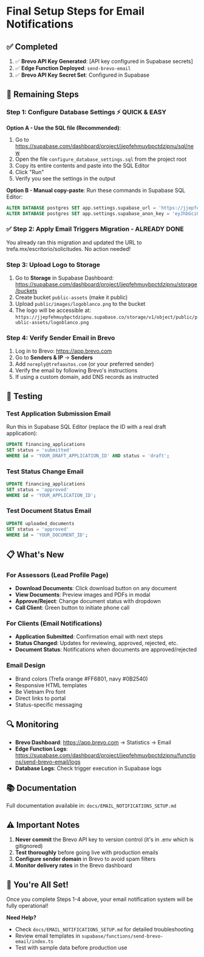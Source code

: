 # Final Setup Steps for Email Notifications

## ✅ Completed

1. ✅ **Brevo API Key Generated**: [API key configured in Supabase secrets]
2. ✅ **Edge Function Deployed**: `send-brevo-email`
3. ✅ **Brevo API Key Secret Set**: Configured in Supabase

## 🔧 Remaining Steps

### Step 1: Configure Database Settings ⚡ QUICK & EASY

**Option A - Use the SQL file (Recommended)**:
1. Go to https://supabase.com/dashboard/project/jjepfehmuybpctdzipnu/sql/new
2. Open the file `configure_database_settings.sql` from the project root
3. Copy its entire contents and paste into the SQL Editor
4. Click "Run"
5. Verify you see the settings in the output

**Option B - Manual copy-paste**:
Run these commands in Supabase SQL Editor:
```sql
ALTER DATABASE postgres SET app.settings.supabase_url = 'https://jjepfehmuybpctdzipnu.supabase.co';
ALTER DATABASE postgres SET app.settings.supabase_anon_key = 'eyJhbGciOiJIUzI1NiIsInR5cCI6IkpXVCJ9.eyJpc3MiOiJzdXBhYmFzZSIsInJlZiI6ImpqZXBmZWhtdXlicGN0ZHppcG51Iiwicm9sZSI6ImFub24iLCJpYXQiOjE3NDQxOTk2MDMsImV4cCI6MjA1OTc3NTYwM30.yaMESZqaoLvkbVSgdHxpU-Vb7q-naxj95QxcpRYPrX4';
```

### ✅ Step 2: Apply Email Triggers Migration - ALREADY DONE

You already ran this migration and updated the URL to trefa.mx/escritorio/solicitudes. No action needed!

### Step 3: Upload Logo to Storage

1. Go to **Storage** in Supabase Dashboard: https://supabase.com/dashboard/project/jjepfehmuybpctdzipnu/storage/buckets
2. Create bucket `public-assets` (make it public)
3. Upload `public/images/logoblanco.png` to the bucket
4. The logo will be accessible at: `https://jjepfehmuybpctdzipnu.supabase.co/storage/v1/object/public/public-assets/logoblanco.png`

### Step 4: Verify Sender Email in Brevo

1. Log in to Brevo: https://app.brevo.com
2. Go to **Senders & IP** → **Senders**
3. Add `noreply@trefaautos.com` (or your preferred sender)
4. Verify the email by following Brevo's instructions
5. If using a custom domain, add DNS records as instructed

## 🧪 Testing

### Test Application Submission Email

Run this in Supabase SQL Editor (replace the ID with a real draft application):

```sql
UPDATE financing_applications
SET status = 'submitted'
WHERE id = 'YOUR_DRAFT_APPLICATION_ID' AND status = 'draft';
```

### Test Status Change Email

```sql
UPDATE financing_applications
SET status = 'approved'
WHERE id = 'YOUR_APPLICATION_ID';
```

### Test Document Status Email

```sql
UPDATE uploaded_documents
SET status = 'approved'
WHERE id = 'YOUR_DOCUMENT_ID';
```

## 📋 What's New

### For Assessors (Lead Profile Page)
- **Download Documents**: Click download button on any document
- **View Documents**: Preview images and PDFs in modal
- **Approve/Reject**: Change document status with dropdown
- **Call Client**: Green button to initiate phone call

### For Clients (Email Notifications)
- **Application Submitted**: Confirmation email with next steps
- **Status Changed**: Updates for reviewing, approved, rejected, etc.
- **Document Status**: Notifications when documents are approved/rejected

### Email Design
- Brand colors (Trefa orange #FF6801, navy #0B2540)
- Responsive HTML templates
- Be Vietnam Pro font
- Direct links to portal
- Status-specific messaging

## 🔍 Monitoring

- **Brevo Dashboard**: https://app.brevo.com → Statistics → Email
- **Edge Function Logs**: https://supabase.com/dashboard/project/jjepfehmuybpctdzipnu/functions/send-brevo-email/logs
- **Database Logs**: Check trigger execution in Supabase logs

## 📚 Documentation

Full documentation available in: `docs/EMAIL_NOTIFICATIONS_SETUP.md`

## ⚠️ Important Notes

1. **Never commit** the Brevo API key to version control (it's in .env which is gitignored)
2. **Test thoroughly** before going live with production emails
3. **Configure sender domain** in Brevo to avoid spam filters
4. **Monitor delivery rates** in the Brevo dashboard

## 🎉 You're All Set!

Once you complete Steps 1-4 above, your email notification system will be fully operational!

**Need Help?**
- Check `docs/EMAIL_NOTIFICATIONS_SETUP.md` for detailed troubleshooting
- Review email templates in `supabase/functions/send-brevo-email/index.ts`
- Test with sample data before production use
